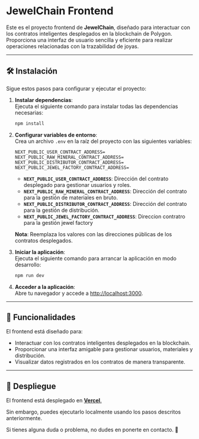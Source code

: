# JewelChain Frontend

Este es el proyecto frontend de **JewelChain**, diseñado para interactuar con los contratos inteligentes desplegados en la blockchain de Polygon. Proporciona una interfaz de usuario sencilla y eficiente para realizar operaciones relacionadas con la trazabilidad de joyas.

---

## 🛠️ Instalación

Sigue estos pasos para configurar y ejecutar el proyecto:

1. **Instalar dependencias**:  
   Ejecuta el siguiente comando para instalar todas las dependencias necesarias:
   ```bash
   npm install
   ```

2. **Configurar variables de entorno**:  
   Crea un archivo `.env` en la raíz del proyecto con las siguientes variables:

   ```env
   NEXT_PUBLIC_USER_CONTRACT_ADDRESS=
   NEXT_PUBLIC_RAW_MINERAL_CONTRACT_ADDRESS=
   NEXT_PUBLIC_DISTRIBUTOR_CONTRACT_ADDRESS=
   NEXT_PUBLIC_JEWEL_FACTORY_CONTRACT_ADDRESS=
   ```

   - **`NEXT_PUBLIC_USER_CONTRACT_ADDRESS`**: Dirección del contrato desplegado para gestionar usuarios y roles.
   - **`NEXT_PUBLIC_RAW_MINERAL_CONTRACT_ADDRESS`**: Dirección del contrato para la gestión de materiales en bruto.
   - **`NEXT_PUBLIC_DISTRIBUTOR_CONTRACT_ADDRESS`**: Dirección del contrato para la gestión de distribución.
   - **`NEXT_PUBLIC_JEWEL_FACTORY_CONTRACT_ADDRESS`**: Direccion contratro para la gestión jewel factory

   **Nota**: Reemplaza los valores con las direcciones públicas de los contratos desplegados.

3. **Iniciar la aplicación**:  
   Ejecuta el siguiente comando para arrancar la aplicación en modo desarrollo:
   ```bash
   npm run dev
   ```

4. **Acceder a la aplicación**:  
   Abre tu navegador y accede a [http://localhost:3000](http://localhost:3000).

---

## 📄 Funcionalidades

El frontend está diseñado para:
- Interactuar con los contratos inteligentes desplegados en la blockchain.
- Proporcionar una interfaz amigable para gestionar usuarios, materiales y distribución.
- Visualizar datos registrados en los contratos de manera transparente.

---

## 🚀 Despliegue

El frontend está desplegado en [**Vercel**.](https://jewelchain.vercel.app)

Sin embargo, puedes ejecutarlo localmente usando los pasos descritos anteriormente.

Si tienes alguna duda o problema, no dudes en ponerte en contacto. 🎉